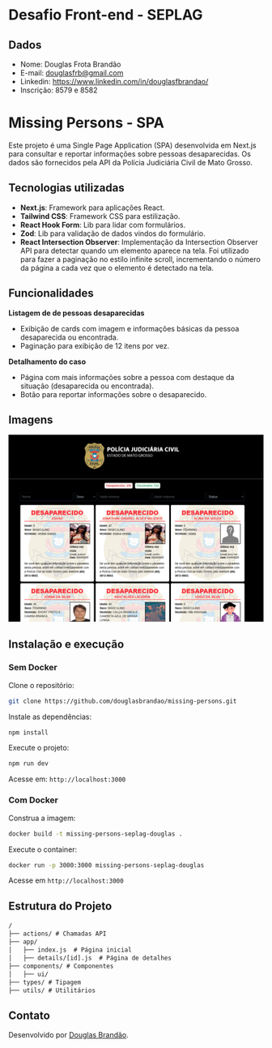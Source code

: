 # Desafio Front-end - SEPLAG

## Dados

- Nome: Douglas Frota Brandão
- E-mail: douglasfrb@gmail.com
- Linkedin: https://www.linkedin.com/in/douglasfbrandao/
- Inscrição: 8579 e 8582 


# Missing Persons - SPA
Este projeto é uma Single Page Application (SPA) desenvolvida em Next.js para consultar e reportar informações sobre pessoas desaparecidas. Os dados são fornecidos pela API da Polícia Judiciária Civil de Mato Grosso.

## Tecnologias utilizadas
- **Next.js**: Framework para aplicações React.
- **Tailwind CSS**: Framework CSS para estilização.
- **React Hook Form**: Lib para lidar com formulários.
- **Zod**: Lib para validação de dados vindos do formulário.
- **React Intersection Observer**: Implementação da Intersection Observer API para detectar quando um elemento aparece na tela. Foi utilizado para fazer a paginação no estilo infinite scroll, incrementando o número da página a cada vez que o elemento é detectado na tela.

## Funcionalidades

**Listagem de de pessoas desaparecidas**
- Exibição de cards com imagem e informações básicas da pessoa desaparecida ou encontrada.
- Paginação para exibição de 12 itens por vez.

**Detalhamento do caso**
- Página com mais informações sobre a pessoa com destaque da situação (desaparecida ou encontrada).
- Botão para reportar informações sobre o desaparecido.

## Imagens

![Home](/docs/img/home.png)

## Instalação e execução

### Sem Docker

Clone o repositório:
```sh
git clone https://github.com/douglasbrandao/missing-persons.git
```
Instale as dependências:
```sh
npm install
```
Execute o projeto:
```sh
npm run dev
```
Acesse em: `http://localhost:3000`

### Com Docker
Construa a imagem:
```sh
docker build -t missing-persons-seplag-douglas .
```

Execute o container:
```sh
docker run -p 3000:3000 missing-persons-seplag-douglas
```
Acesse em `http://localhost:3000`

## Estrutura do Projeto
```
/
├── actions/ # Chamadas API
├── app/
│   ├── index.js  # Página inicial
│   ├── details/[id].js  # Página de detalhes
├── components/ # Componentes
│   ├── ui/
├── types/ # Tipagem
├── utils/ # Utilitários
```
## Contato
Desenvolvido por [Douglas Brandão](https://github.com/douglasbrandao).
